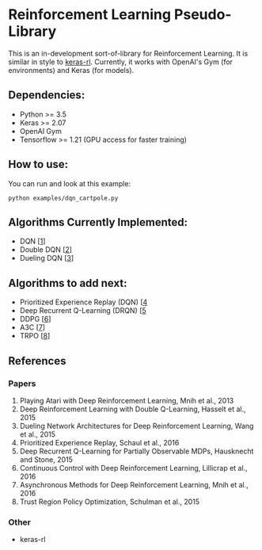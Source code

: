 # Reinforcement Learning Pseudo-Library

This is an in-development sort-of-library for Reinforcement Learning. It is similar in style to [keras-rl](https://github.com/matthiasplappert/keras-rl). Currently, it works with OpenAI's Gym (for environments) and Keras (for models).

## Dependencies:
- Python >= 3.5
- Keras >= 2.07
- OpenAI Gym
- Tensorflow >= 1.21 (GPU access for faster training)

## How to use:
You can run and look at this example:
```
python examples/dqn_cartpole.py
```

## Algorithms Currently Implemented:
- DQN [[1](https://www.cs.toronto.edu/~vmnih/docs/dqn.pdf)]
- Double DQN [[2](https://arxiv.org/abs/1509.06461)]
- Dueling DQN [[3](https://arxiv.org/abs/1511.06581)]

## Algorithms to add next:
- Prioritized Experience Replay (DQN) [[4](https://arxiv.org/pdf/1511.05952.pdf)
- Deep Recurrent Q-Learning (DRQN) [[5](https://arxiv.org/pdf/1507.06527.pdf)
- DDPG [[6](https://arxiv.org/pdf/1509.02971)]
- A3C [[7](https://arxiv.org/abs/1602.01783)]
- TRPO [[8](https://arxiv.org/abs/1502.05477)]

## References
### Papers
1. Playing Atari with Deep Reinforcement Learning, Mnih et al., 2013
2. Deep Reinforcement Learning with Double Q-Learning, Hasselt et al., 2015
3. Dueling Network Architectures for Deep Reinforcement Learning, Wang et al., 2015
4. Prioritized Experience Replay, Schaul et al., 2016
5. Deep Recurrent Q-Learning for Partially Observable MDPs, Hausknecht and Stone, 2015
6. Continuous Control with Deep Reinforcement Learning, Lillicrap et al., 2016
7. Asynchronous Methods for Deep Reinforcement Learning, Mnih et al., 2016
8. Trust Region Policy Optimization, Schulman et al., 2015

### Other
- keras-rl

